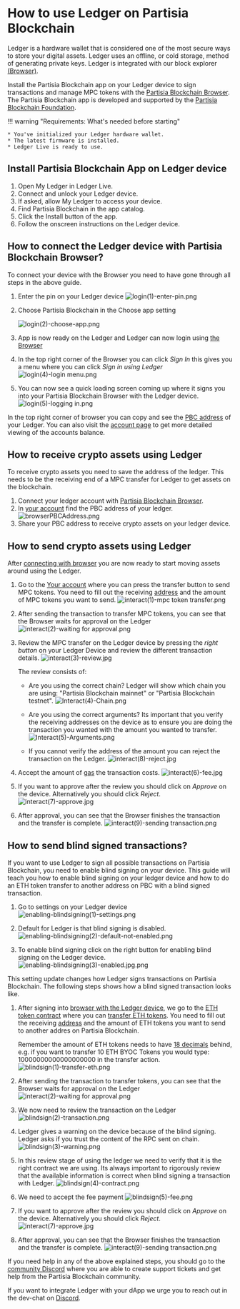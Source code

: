 # How to use Ledger on Partisia Blockchain

Ledger is a hardware wallet that is considered one of the most secure ways to store your digital assets. Ledger uses an offline, or cold storage, method of generating private keys.
Ledger is integrated with our block explorer [(Browser)](https://browser.partisiablockchain.com/account).

Install the Partisia Blockchain app on your Ledger device to sign transactions and manage MPC tokens with
the [Partisia Blockchain Browser](https://browser.partisiablockchain.com/account). The Partisia Blockchain app is
developed and supported by the [Partisia Blockchain Foundation](https://partisiablockchain.com/).

!!! warning "Requirements: What's needed before starting"

    * You've initialized your Ledger hardware wallet.
    * The latest firmware is installed.
    * Ledger Live is ready to use.

## Install Partisia Blockchain App on Ledger device

1. Open My Ledger in Ledger Live.
2. Connect and unlock your Ledger device.
3. If asked, allow My Ledger to access your device.
4. Find Partisia Blockchain in the app catalog.
5. Click the Install button of the app.
6. Follow the onscreen instructions on the Ledger device.

## How to connect the Ledger device with Partisia Blockchain Browser?

To connect your device with the Browser you need to have gone through all steps in the above guide.

1. Enter the pin on your Ledger device
    ![login(1)-enter-pin.png](login%281%29-enter-pin.png)

2. Choose Partisia Blockchain in the Choose app setting

    ![login(2)-choose-app.png](login%282%29-choose-app.png)

3. App is now ready on the Ledger and Ledger can now login using [the Browser](https://browser.partisiablockchain.com)

4. In the top right corner of the Browser you can click _Sign In_ this gives you a menu where you can click _Sign in
   using Ledger_
   ![login(4)-login menu.png](login%284%29-login%20menu.png)

5. You can now see a quick loading screen coming up where it signs you into your Partisia Blockchain Browser with the
   Ledger device.
   ![login(5)-logging in.png](login%285%29-logging%20in.png)

In the top right corner of browser you can copy and see
the [PBC address](../../../pbc-fundamentals/dictionary.md#address) of your Ledger. You can also visit
the [account page](https://browser.partisiablockchain.com/account) to get more detailed viewing of the accounts balance.

## How to receive crypto assets using Ledger

To receive crypto assets you need to save the address of the ledger. This needs to be the receiving end of a MPC
transfer
for Ledger to get assets on the blockchain.

1. Connect your ledger account
   with [Partisia Blockchain Browser](#how-to-connect-the-ledger-device-with-partisia-blockchain-browser).
2. In [your account](https://browser.partisiablockchain.com/account) find the PBC address of your ledger.
   ![browserPBCAddress.png](browserPBCAddress.png)
3. Share your PBC address to receive crypto assets on your ledger device.

## How to send crypto assets using Ledger

After [connecting with browser](#how-to-connect-the-ledger-device-with-partisia-blockchain-browser) you are now ready to
start moving assets around using the Ledger.

1. Go to
   the [Your account](https://browser.testnet.partisiablockchain.com/account)
   where you
   can press the transfer button to send MPC tokens.
   You need to fill out the receiving [address](../../../pbc-fundamentals/dictionary.md) and the amount of MPC tokens
   you want to send.
   ![interact(1)-mpc token transfer.png](interact%281%29-mpc%20token%20transfer.png)

2. After sending the transaction to transfer MPC tokens, you can see that the Browser waits for approval on the Ledger
   ![interact(2)-waiting for approval.png](interact%282%29-waiting%20for%20approval.png)

3. Review the MPC transfer on the Ledger device by pressing the _right button_ on your Ledger Device and review the
   different transaction details.
   ![interact(3)-review.jpg](interact%283%29-review.jpg)

    The review consists of:

    * Are you using the correct chain? Ledger will show which chain you are using: "Partisia Blockchain mainnet" or "Partisia Blockchain testnet".
      ![Interact(4)-Chain.png](Interact%284%29-Chain.png)

    * Are you using the correct arguments? Its important that you verify the receiving addresses on the device as to
      ensure you are doing the transaction you wanted with the amount you wanted to transfer.
      ![Interact(5)-Arguments.png](Interact%285%29-Arguments.png)

    * If you cannot verify the address of the amount you can reject the transaction on the Ledger.
      ![interact(8)-reject.jpg](interact%288%29-reject.jpg)

4. Accept the amount of [gas](../../../pbc-fundamentals/dictionary.md#gas) the transaction costs.
   ![interact(6)-fee.jpg](interact%286%29-fee.jpg)

5. If you want to approve after the review you should click on _Approve_ on the device. Alternatively you should click _Reject_.
   ![interact(7)-approve.jpg](interact%287%29-approve.jpg)

6. After approval, you can see that the Browser finishes the transaction and the transfer is complete.
   ![interact(9)-sending transaction.png](interact%289%29-sending%20transaction.png)

## How to send blind signed transactions?

If you want to use Ledger to sign all possible transactions on Partisia Blockchain, you need to enable blind signing on
your device. This guide will teach you how to enable blind signing on your ledger device and how to do an ETH token
transfer to another address on PBC with a blind signed transaction.

1. Go to settings on your Ledger device
   ![enabling-blindsigning(1)-settings.png](enabling-blindsigning%281%29-settings.png)

2. Default for Ledger is that blind signing is disabled.
   ![enabling-blindsigning(2)-default-not-enabled.png](enabling-blindsigning%282%29-default-not-enabled.png)

3. To enable blind signing click on the right button for enabling blind signing on the Ledger device.
   ![enabling-blindsigning(3)-enabled.jpg.png](enabling-blindsigning%283%29-enabled.jpg.png)

This setting update changes how Ledger signs transactions on Partisia Blockchain. The following steps shows
how a blind signed transaction looks like.

1. After signing
   into [browser with the Ledger device](#how-to-connect-the-ledger-device-with-partisia-blockchain-browser), we go to
   the [ETH token contract](https://browser.partisiablockchain.com/contracts/014a6d0fd09fe2e6853a76caedcb46646ab7ee69d6)
   where you
   can [transfer ETH tokens](https://browser.partisiablockchain.com/contracts/014a6d0fd09fe2e6853a76caedcb46646ab7ee69d6/transfer).
   You need to fill out the receiving [address](../../../pbc-fundamentals/dictionary.md) and the amount of ETH tokens
   you want to send to another addres on Partisia Blockchain.

    Remember the amount of ETH tokens needs to
   have [18 decimals](https://partisiablockchain.gitlab.io/documentation/pbc-fundamentals/byoc/bridging-byoc-by-sending-transactions.html#bridgeable-coins-on-mainnet)
   behind, e.g. if you want to transfer 10 ETH BYOC Tokens you would type: 10000000000000000000 in the transfer action.
   ![blindsign(1)-transfer-eth.png](blindsign%281%29-transfer-eth.png)

2. After sending the transaction to transfer tokens, you can see that the Browser waits for approval on the Ledger
   ![interact(2)-waiting for approval.png](interact%282%29-waiting%20for%20approval.png)

3. We now need to review the transaction on the Ledger
   ![blindsign(2)-transaction.png](blindsign%282%29-transaction.png)

4. Ledger gives a warning on the device because of the blind signing. Ledger asks if you trust the content of the RPC
   sent on chain.
   ![blindsign(3)-warning.png](blindsign%283%29-warning.png)

5. In this review stage of using the ledger we need to verify that it is the right contract we are using. Its always
   important to rigorously review that the available information is correct when blind signing a transaction with
   Ledger.
   ![blindsign(4)-contract.png](blindsign%284%29-contract.png)

6. We need to accept the fee payment
   ![blindsign(5)-fee.png](blindsign%285%29-fee.png)

7. If you want to approve after the review you should click on _Approve_ on the device. Alternatively you should click _Reject_.
   ![interact(7)-approve.jpg](interact%287%29-approve.jpg)

8. After approval, you can see that the Browser finishes the transaction and the transfer is complete.
   ![interact(9)-sending transaction.png](interact%289%29-sending%20transaction.png)

If you need help in any of the above explained steps, you should go to
the [community Discord](../../../get-support-from-pbc-community.md) where you are able to create support tickets and get
help from the Partisia Blockchain community. 

If you want to integrate Ledger with your dApp we urge you to reach out in the dev-chat on [Discord](../../../get-support-from-pbc-community.md). 